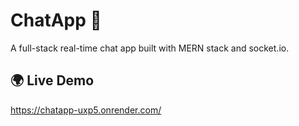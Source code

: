 # ChatApp 💬

A full-stack real-time chat app built with MERN stack and socket.io.

## 🌍 Live Demo

https://chatapp-uxp5.onrender.com/
